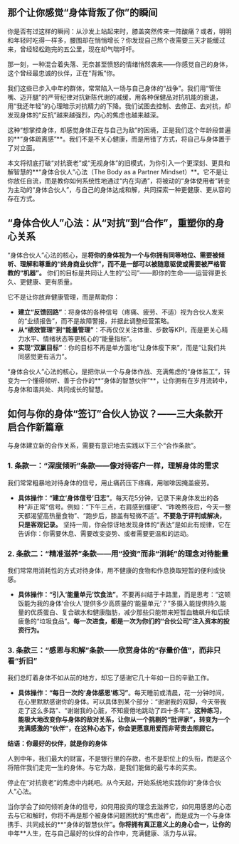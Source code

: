 ## **那个让你感觉“身体背叛了你”的瞬间**

你是否有过这样的瞬间：从沙发上站起来时，膝盖突然传来一阵酸痛？或者，明明和年轻时吃得一样多，腰围却在悄悄增长？你发现自己熬个夜需要三天才能缓过来，曾经轻松跑完的五公里，现在却气喘吁吁。

那一刻，一种混合着失落、无奈甚至愤怒的情绪悄然袭来——你感觉自己的身体，这个曾经最忠诚的伙伴，正在“背叛”你。

我们这些已步入中年的群体，常常陷入一场与自己身体的“战争”。我们用“管住嘴、迈开腿”的严苛纪律对抗新陈代谢的减缓，用各种保健品对抗机能的衰退，用“我还年轻”的心理暗示对抗精力的下降。我们试图去控制、去修正、去对抗，却发现身体的“反抗”越来越强烈，内心的焦虑也越来越深。

这种“想掌控身体，却感觉身体正在与自己为敌”的困境，正是我们这个年龄段普遍的**“身体疏离感”**。我们不是不关心健康，而是用错了方式，将自己与身体置于了对立面。

本文将彻底打破“对抗衰老”或“无视身体”的旧模式，为你引入一个更深刻、更具和解智慧的**“身体合伙人”心法（The Body as a Partner Mindset）**。它不是让你放任自流，而是教你如何系统性地通过“内在沟通”，将被动的“身体使用者”转变为主动的“身体合伙人”，与自己的身体达成和解，共同探索一种更健康、更从容的存在方式。

## **“身体合伙人”心法：从“对抗”到“合作”，重塑你的身心关系**

“身体合伙人”心法的核心，是**将你的身体视为一个与你拥有同等地位、需要被倾听、理解和尊重的“终身商业伙伴”，而不是一部可以被随意驱使或需要被严格管教的“机器”。** 你们的目标是共同让人生的“公司”——即你的生命——运营得更长久、更健康、更有质量。

它不是让你放弃健康管理，而是帮助你：
* **建立“反馈回路”**：将身体的各种信号（疼痛、疲劳、不适）视为合伙人发来的“业绩报告”，而不是故障警报，并据此调整经营策略。
* **从“绩效管理”到“能量管理”**：不再仅仅关注体重、步数等KPI，而是更关心精力水平、情绪状态等更核心的“能量指标”。
* **实现“双赢目标”**：你的目标不再是单方面地“让身体瘦下来”，而是“让我们共同感觉更有活力”。

“身体合伙人”心法的核心，是把你从一个与身体作战、充满焦虑的“身体监工”，转变为一个懂得倾听、善于合作的**“身体的智慧伙伴”**，让你拥有在岁月流转中，与身体和谐共处、共同成长的智慧。

## **如何与你的身体“签订”合伙人协议？——三大条款开启合作新篇章**

与身体建立新的合作关系，需要有意识地去实践以下三个“合作条款”。

### **1. 条款一：“深度倾听”条款——像对待客户一样，理解身体的需求**
我们常常粗暴地对待身体的信号，用止痛药压下疼痛，用咖啡因掩盖疲劳。
* **具体操作：“建立‘身体信号’日志”**。每天花5分钟，记录下来身体发出的各种“非正常”信号。例如：“下午三点，右肩感到僵硬”、“昨晚熬夜后，今天一整天都渴望高热量食物”、“跑步后，膝盖有轻微不适”。**不要急于评判或解决，只是客观记录。** 坚持一周，你会惊讶地发现身体的“表达”是如此有规律，它在告诉你：你需要休息、需要改变姿势、或者需要更温和的运动。

### **2. 条款二：“精准滋养”条款——用“投资”而非“消耗”的理念对待能量**
我们常常用消耗性的方式对待身体，用不健康的食物和作息换取短暂的便利或快感。
* **具体操作：“引入‘能量单元’饮食法”**。不要再纠结于卡路里，而是思考：“这顿饭能为我的身体‘合伙人’提供多少高质量的‘能量单元’？”多摄入能提供持久能量的优质蛋白、复合碳水和健康脂肪，减少那些只能带来短暂血糖飙升和后续疲惫的“垃圾食品”。**每一次进食，都是一次为你们的“合伙公司”注入资本的投资行为。**

### **3. 条款三：“感恩与和解”条款——欣赏身体的“存量价值”，而非只看“折旧”**
我们总盯着身体不如从前的地方，却忘了感谢它几十年如一日的辛勤工作。
* **具体操作：“每日一次的‘身体感恩’练习”**。每天睡前或清晨，花一分钟时间，在心里默默感谢你的身体。可以具体到某个部分：“谢谢我的双脚，今天带我走了这么多路”、“谢谢我的心脏，不知疲倦地跳动了四十多年”。**这种练习，能极大地改变你与身体的敌对关系，让你从一个挑剔的“批评家”，转变为一个充满感激的“伙伴”，在这种心态下，你会更愿意用爱而非苛责去照顾它。**

**结语：你最好的伙伴，就是你的身体**

人到中年，我们最大的财富，不是银行里的存款，也不是职位上的头衔，而是这个将陪伴我们走完一生的身体。与它为敌，是我们能做的最亏本的买卖。

停止在“对抗衰老”的焦虑中内耗吧。从今天起，开始系统地实践你的“身体合伙人”心法。

当你学会了如何倾听身体的信号，如何用投资的理念去滋养它，如何用感恩的心态去与它和解时，你将不再是那个被身体问题困扰的“焦虑者”，而是成为一个与身体携手、共同成长的**“身体的智慧伙伴”**。你将拥有真正意义上的身心合一，让你的**中年**人生，在与自己最好的伙伴的合作中，充满健康、活力与从容。

